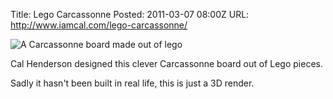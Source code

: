 Title: Lego Carcassonne
Posted: 2011-03-07 08:00Z
URL: http://www.iamcal.com/lego-carcassonne/

![A Carcassonne board made out of lego](http://static.paulboxley.com/lego-carcassonne.png)

Cal Henderson designed this clever Carcassonne board out of Lego pieces.

Sadly it hasn't been built in real life, this is just a 3D render.